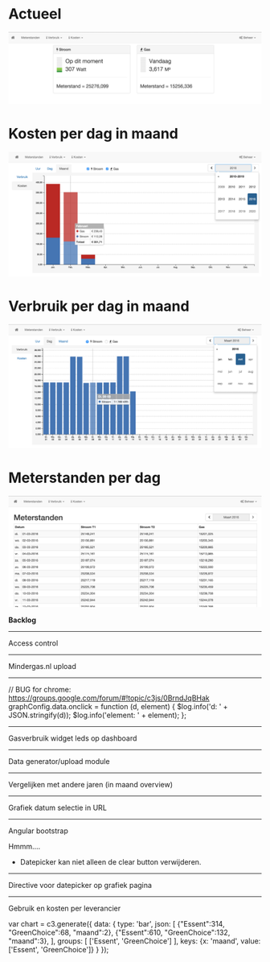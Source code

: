 # Actueel
![Alt text](screenshots/actueel-xl.png?raw=true "Actueel")

# Kosten per dag in maand
![Alt text](screenshots/kosten-maand-xl.png?raw=true "Kosten per dag in maand")

# Verbruik per dag in maand
![Alt text](screenshots/verbruik-dag-xl.png?raw=true "Verbruik per dag in maand")

# Meterstanden per dag
![Alt text](screenshots/meterstanden-xl.png?raw=true "Meterstanden per dag")

**Backlog**

---------------

Access control

---------------

Mindergas.nl upload

---------------

// BUG for chrome: https://groups.google.com/forum/#!topic/c3js/0BrndJqBHak
graphConfig.data.onclick = function (d, element) {
    $log.info('d: ' + JSON.stringify(d));
    $log.info('element: ' + element);
};

---------------

Gasverbruik widget leds op dashboard

---------------

Data generator/upload module

---------------

Vergelijken met andere jaren (in maand overview)

----------------

Grafiek datum selectie in URL

----------------

Angular bootstrap

Hmmm....
- Datepicker kan niet alleen de clear button verwijderen.

----------------

Directive voor datepicker op grafiek pagina

----------------

Gebruik en kosten per leverancier

var chart = c3.generate({
    data: {
        type: 'bar',
        json: [
                {"Essent":314, "GreenChoice":68, "maand":2},
                {"Essent":610, "GreenChoice":132, "maand":3},
            ],
        groups: [
            ['Essent', 'GreenChoice']
        ],
        keys:  {x: 'maand', value: ['Essent', 'GreenChoice']}
    }
});

